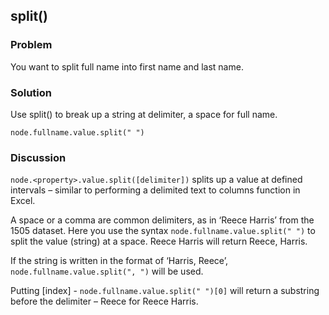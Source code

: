 ## split()
### Problem
You want to split full name into first name and last name.

### Solution
Use split() to break up a string at delimiter, a space for full name.

```
node.fullname.value.split(" ")
```

### Discussion
`node.<property>.value.split([delimiter])` splits up a value at defined intervals – similar to performing a delimited text to columns function in Excel. 

A space or a comma are common delimiters, as in ‘Reece Harris’ from the 1505 dataset. Here you use the syntax 
`node.fullname.value.split(" ")` to split the value (string) at a space. Reece Harris will return Reece, Harris.

If the string is written in the format of ‘Harris, Reece’, `node.fullname.value.split(", ")` will be used.

Putting [index] - `node.fullname.value.split(" ")[0]` will return a substring before the delimiter – Reece for Reece Harris.

